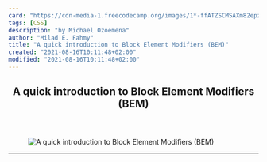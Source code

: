 ```yaml
---
card: "https://cdn-media-1.freecodecamp.org/images/1*-ffATZSCMSAXm82epzuzxA.png"
tags: [CSS]
description: "by Michael Ozoemena"
author: "Milad E. Fahmy"
title: "A quick introduction to Block Element Modifiers (BEM)"
created: "2021-08-16T10:11:48+02:00"
modified: "2021-08-16T10:11:48+02:00"
---
```

<div class="site-wrapper">
<main id="site-main" class="site-main outer">
<div class="inner">
<article class="post-full post tag-css tag-html tag-web-development tag-design tag-tech ">
<header class="post-full-header">
<h1 class="post-full-title">A quick introduction to Block Element Modifiers (BEM)</h1>
</header>
<figure class="post-full-image">
<picture>
<source media="(max-width: 700px)" sizes="1px" srcset="data:image/gif;base64,R0lGODlhAQABAIAAAAAAAP///yH5BAEAAAAALAAAAAABAAEAAAIBRAA7 1w">
<source media="(min-width: 701px)" sizes="(max-width: 800px) 400px,
(max-width: 1170px) 700px,
1400px" srcset="https://cdn-media-1.freecodecamp.org/images/1*-ffATZSCMSAXm82epzuzxA.png 300w,
https://cdn-media-1.freecodecamp.org/images/1*-ffATZSCMSAXm82epzuzxA.png 600w,
https://cdn-media-1.freecodecamp.org/images/1*-ffATZSCMSAXm82epzuzxA.png 1000w,
https://cdn-media-1.freecodecamp.org/images/1*-ffATZSCMSAXm82epzuzxA.png 2000w">
<img onerror="this.style.display='none'" src="https://cdn-media-1.freecodecamp.org/images/1*-ffATZSCMSAXm82epzuzxA.png" alt="A quick introduction to Block Element Modifiers (BEM)">
</picture>
</figure>
<section class="post-full-content">
<div class="post-content medium-migrated-article">
</div>
<hr>
</section>
</article>
</div>
</main>
</div>
<!-- Google Tag Manager (noscript) -->
<!-- End Google Tag Manager (noscript) -->
